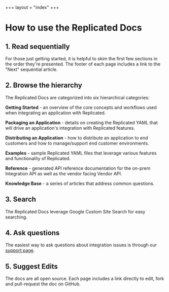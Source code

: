 +++
layout = "index"
+++

# How to use the Replicated Docs

## 1. Read sequentially
For those just getting started, it is helpful to skim the first few sections in the order they're presented. The footer of each page includes a link to the "Next" sequential article.

## 2. Browse the hierarchy
The Replicated Docs are categorized into six hierarchical categories:

**Getting Started** - an overview of the core concepts and workflows used when integrating an application with Replicated.

**Packaging an Application** - details on creating the Replicated YAML that will drive an application's integration with Replicated features.

**Distributing an Application** - how to distribute an application to end customers and how to manage/support end customer environments.

**Examples**  - sample Replicated YAML files that leverage various features and functionality of Replicated.

**Reference**  - generated API reference documentation for the on-prem Integration API as well as the vendor facing Vendor API.

**Knowledge Base**  - a series of articles that address common questions.

## 3. Search
The Replicated Docs leverage Google Custom Site Search for easy searching.

## 4. Ask questions
The easiest way to ask questions about integration issues is through our [support page](https://support.replicated.com/hc/en-us/requests/new?ticket_form_id=218547).

## 5. Suggest Edits
The docs are all open source. Each page includes a link directly to edit, fork and pull-request the doc on GitHub.
